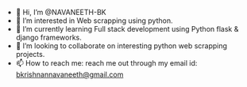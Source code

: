 - 👋 Hi, I’m @NAVANEETH-BK
- 👀 I’m interested in Web scrapping using python.
- 🌱 I’m currently learning Full stack development using Python flask & django frameworks.
- 💞️ I’m looking to collaborate on interesting python web scrapping projects.
- 📫 How to reach me: reach me out through my email id: bkrishnannavaneeth@gmail.com

